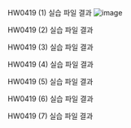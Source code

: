 HW0419 (1) 실습 파일 결과
![image](https://github.com/drawarepair/React/assets/102895287/ffa437da-86f0-476b-b62f-fb2356c5fcd9)

HW0419 (2) 실습 파일 결과


HW0419 (3) 실습 파일 결과


HW0419 (4) 실습 파일 결과


HW0419 (5) 실습 파일 결과


HW0419 (6) 실습 파일 결과


HW0419 (7) 실습 파일 결과


